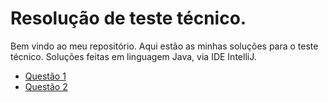 # Resolução de teste técnico.

Bem vindo ao meu repositório. Aqui estão as minhas soluções para o teste técnico.
Soluções feitas em linguagem Java, via IDE IntelliJ.

* [Questão 1](https://github.com/nogueiraDani/teste-estagio/tree/main/Fibonacci)
* [Questão 2](https://github.com/nogueiraDani/teste-estagio/tree/main/String-a())